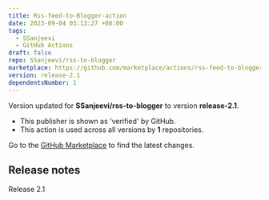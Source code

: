 ```yaml
---
title: Rss-feed-to-Blogger-action
date: 2023-09-04 03:13:27 +00:00
tags:
  - SSanjeevi
  - GitHub Actions
draft: false
repo: SSanjeevi/rss-to-blogger
marketplace: https://github.com/marketplace/actions/rss-feed-to-blogger-action
version: release-2.1
dependentsNumber: 1
---
```



Version updated for **SSanjeevi/rss-to-blogger** to version **release-2.1**.
- This publisher is shown as 'verified' by GitHub.
- This action is used across all versions by **1** repositories.

Go to the [GitHub Marketplace](https://github.com/marketplace/actions/rss-feed-to-blogger-action) to find the latest changes.

## Release notes

Release 2.1
